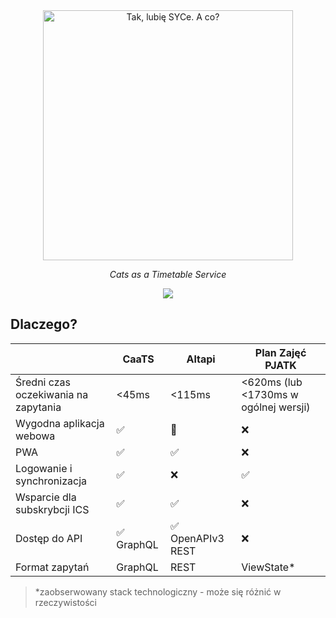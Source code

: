 <div align="center">
    <a href="https://caats.app"><img alt="Tak, lubię SYCe. A co?" width="400" src="https://user-images.githubusercontent.com/30326322/212149829-0341926f-35d2-4e7b-ba46-f5bfa884a59e.PNG"></a>
    <p><i>Cats as a Timetable Service</i></p>
    <p>
        <a href="https://codeclimate.com/github/kpostekk/caats/maintainability"><img src="https://api.codeclimate.com/v1/badges/263c7c9bbe2163a7d7f5/maintainability" /></a>
    </p>
</div>

## Dlaczego?

|                                      | CaaTS     | Altapi           | Plan Zajęć PJATK                      |
| ------------------------------------ | --------- | ---------------- | ------------------------------------- |
| Średni czas oczekiwania na zapytania | <45ms     | <115ms           | <620ms (lub <1730ms w ogólnej wersji) |
| Wygodna aplikacja webowa             | ✅         | 🤔               | ❌                                     |
| PWA                                  | ✅         | ✅                | ❌                                     |
| Logowanie i synchronizacja           | ✅         | ❌                | ✅                                     |
| Wsparcie dla subskrybcji ICS         | ✅         | ✅                | ❌                                     |
| Dostęp do API                        | ✅ GraphQL | ✅ OpenAPIv3 REST | ❌                                     |
| Format zapytań                       | GraphQL   | REST             | ViewState*                            |

> *zaobserwowany stack technologiczny - może się różnić w rzeczywistości

